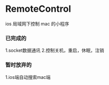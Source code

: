 # RemoteControl
ios 局域网下控制 mac 的小程序

### 已完成的
1.socket数据通讯
2.控制关机，重启，休眠，注销


### 暂时放弃的
1.ios端自动搜索mac端